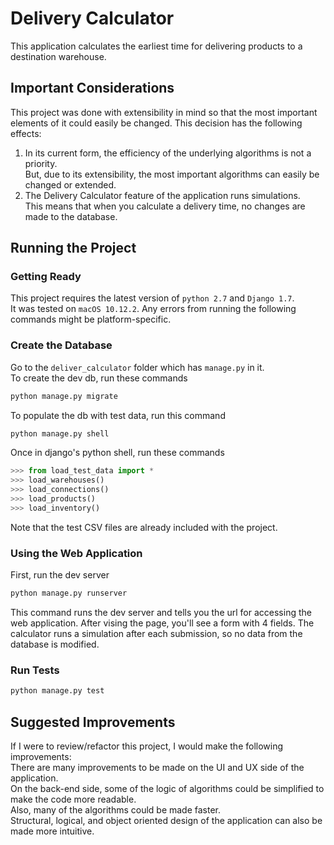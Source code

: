 # Delivery Calculator
This application calculates the earliest time for delivering products to a destination warehouse.
## Important Considerations
This project was done with extensibility in mind so that the most important elements of it could easily be changed.
This decision has the following effects:  
1. In its current form, the efficiency of the underlying algorithms is not a priority.  
But, due to its extensibility, the most important algorithms can easily be changed or extended.  
2. The Delivery Calculator feature of the application runs simulations.  
This means that when you calculate a delivery time, no changes are made to the database.
## Running the Project
### Getting Ready
This project requires the latest version of `python 2.7` and `Django 1.7`.    
It was tested on `macOS 10.12.2`. Any errors from running the following commands might be platform-specific.  
### Create the Database
Go to the `deliver_calculator` folder which has `manage.py` in it.  
To create the dev db, run these commands
```bash
python manage.py migrate
```   
To populate the db with test data, run this command
```bash
python manage.py shell
```
Once in django's python shell, run these commands
```python
>>> from load_test_data import *
>>> load_warehouses()
>>> load_connections()
>>> load_products()
>>> load_inventory()
```
Note that the test CSV files are already included with the project.
### Using the Web Application
First, run the dev server
```bash
python manage.py runserver
```  
This command runs the dev server and tells you the url for accessing the web application.
After vising the page, you'll see a form with 4 fields.
The calculator runs a simulation after each submission, so no data from the database is modified.
### Run Tests
```bash
python manage.py test
```
## Suggested Improvements
If I were to review/refactor this project, I would make the following improvements:  
There are many improvements to be made on the UI and UX side of the application.  
On the back-end side, some of the logic of algorithms could be simplified to make the code more readable.  
Also, many of the algorithms could be made faster.  
Structural, logical, and object oriented design of the application can also be made more intuitive.  